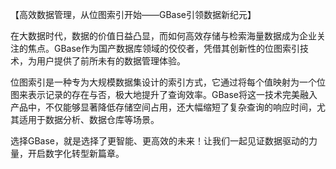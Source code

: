 【高效数据管理，从位图索引开始——GBase引领数据新纪元】

在大数据时代，数据的价值日益凸显，而如何高效存储与检索海量数据成为企业关注的焦点。GBase作为国产数据库领域的佼佼者，凭借其创新性的位图索引技术，为用户提供了前所未有的数据管理体验。

位图索引是一种专为大规模数据集设计的索引方式，它通过将每个值映射为一个位图来表示记录的存在与否，极大地提升了查询效率。GBase将这一技术完美融入产品中，不仅能够显著降低存储空间占用，还大幅缩短了复杂查询的响应时间，尤其适用于数据分析、数据仓库等场景。

选择GBase，就是选择了更智能、更高效的未来！让我们一起见证数据驱动的力量，开启数字化转型新篇章。